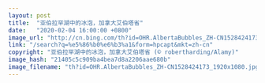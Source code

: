 ```yaml
---
layout: post
title:  "亚伯拉罕湖中的冰泡，加拿大艾伯塔省"
date:   "2020-02-04 16:00:00 +0800"
image_url: "http://cn.bing.com/th?id=OHR.AlbertaBubbles_ZH-CN1528424173_1920x1080.jpg&rf=LaDigue_1920x1080.jpg&pid=hp"
link: "/search?q=%e5%86%b0%e6%b3%a1&form=hpcapt&mkt=zh-cn"
copyright: "亚伯拉罕湖中的冰泡，加拿大艾伯塔省 (© robertharding/Alamy)"
image_hash: "21405c5c909ba4bea7d8a2206aae680b"
image_filename: "th?id=OHR.AlbertaBubbles_ZH-CN1528424173_1920x1080.jpg&rf=LaDigue_1920x1080.jpg&pid=hp"
---
```

